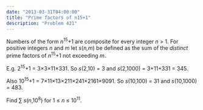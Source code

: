 ```yaml
---
date: "2013-03-31T04:00:00"
title: "Prime factors of n15+1"
description: "Problem 421"
---
```


<p>
Numbers of the form <var>n</var><sup>15</sup>+1 are composite for every integer <var>n</var> &gt; 1.
For positive integers <var>n</var> and <var>m</var> let <var>s</var>(<var>n,m</var>) be defined as the sum of the <i>distinct</i> prime factors of <var>n</var><sup>15</sup>+1 not exceeding <var>m</var>.
</p>
E.g. 2<sup>15</sup>+1 = 3×3×11×331.
So <var>s</var>(2,10) = 3 and <var>s</var>(2,1000) = 3+11+331 = 345.

Also 10<sup>15</sup>+1 = 7×11×13×211×241×2161×9091.
So <var>s</var>(10,100) = 31 and <var>s</var>(10,1000) = 483.<p>
Find ∑ <var>s</var>(<var>n</var>,10<sup>8</sup>) for 1 ≤ <var>n</var> ≤ 10<sup>11</sup>.
</p>

